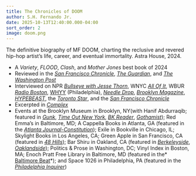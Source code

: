 ```yaml
---
title: The Chronicles of DOOM
author: S.H. Fernando Jr.
date: 2025-10-13T12:40:00.000-04:00
sort_order: 2
image: doom.png
---
```

The definitive biography of MF DOOM, charting the reclusive and revered hip-hop artist’s life, career, and eventual immortality. Astra House, 2024.

* A *Variety*, *FLOOD*, *Clash*, and *Mother Jones* best book of 2024
* Reviewed in the *[San Francisco Chronicle](https://datebook.sfchronicle.com/books/review-chronicles-doom-s-h-fernando-jr-19830406)*, *[The Guardian](https://www.theguardian.com/books/2024/nov/24/the-chronicles-of-doom-review-sh-fernando-unmasking-hip-hops-peerless-prankster)*, and *[The Washington Post](https://www.washingtonpost.com/books/2024/11/01/mf-doom-chronicles-biography-fernando-review/)*
* Interviewed on NPR *[Bullseye with Jesse Thorn](https://www.npr.org/2024/11/22/1214662564/bullseye-with-jesse-canonball-mf-doom)*, WNYC *[All Of It](https://www.wnyc.org/story/understanding-the-mystery-of-legendary-rapper-mf-doom/)*, WBUR *[Radio Boston](https://www.wbur.org/radioboston/2024/10/28/mf-doom-boston-influence-skiz)*, [WHYY](https://whyy.org/articles/artist-mf-doom-history-in-philadelphia/) (Philadelphia), *[Needle Drop](https://www.youtube.com/watch?v=G6BWVpWDSPM)*, *[Brooklyn Magazine](https://www.bkmag.com/2024/10/29/mf-doom/)*, *[HYPEBEAST](https://hypebeast.com/2024/10/s-h-skiz-fernando-the-chronicles-of-doom-unraveling-raps-masked-iconoclast-biography-interview)*, the *[Toronto Star](https://www.thestar.com/entertainment/books/he-just-might-be-the-greatest-rapper-you-dont-know-in-a-new-book-a/article_0bf44c86-7ce7-11ef-8e15-9bb70693b399.html)*, and the *[San Francisco Chronicle](https://datebook.sfchronicle.com/books/mf-doom-biography-sh-fernando-19651694)*
* Excerpted in *[Complex](https://www.complex.com/music/a/sh-fernando-jr/mf-doom-book-excerpt)*
* Events at the Brooklyn Museum in Brooklyn, NY(with Hanif Abdurraqib; featured in *[Gunk](https://gunkyard.substack.com/p/november3?utm_campaign=email-half-post&r=2i5jn&utm_source=substack&utm_medium=email)*, *[Time Out New York](https://www.timeout.com/newyork/things-to-do/brooklyn-reads-chronicles-of-doom)*, *[BK Reader](https://www.bkreader.com/arts-entertainment/mf-doom-takes-center-stage-at-brooklyn-museum-tribute-on-oct-31-9675659)*, *[Gothamist](https://gothamist.com/arts-entertainment/24-low-budget-ways-to-fall-in-love-with-nyc-this-autumn)*); Red Emma’s in Baltimore, MD; A Cappella Books in Atlanta, GA (featured in the *[Atlanta Journal-Constitution](https://www.ajc.com/things-to-do/author-events-nov-1-7/C2HMRETKMZFF5A2IACGLUHQ33A/)*); Exile in Bookville in Chicago, IL; Skylight Books in Los Angeles, CA; Green Apple in San Francisco, CA (featured in *[48 Hills](https://48hills.org/2024/11/music-book-club-debuts-irl-with-mf-doom-green-apple/)*); Bar Shiru in Oakland, CA (featured in *[Berkeleyside](https://www.berkeleyside.org/2024/11/07/around-berkeley-new-century-chamber-orchestra-writing-circle-for-black-parents-mock-trial)*, *[Oaklandside](https://oaklandside.org/2024/11/05/oakland-events-things-to-do-november-6-to-10/)*); Politics & Prose in Washington, DC; Vinyl Index in Boston, MA; Enoch Pratt Free Library in Baltimore, MD (featured in the* [Baltimore Beat](https://baltimorebeat.com/baltimore-arts-and-culture-events-11-06-24-11-20-24/)*); and Space 1026 in Philadelphia, PA (featured in the *[Philadelphia Inquirer](https://www.inquirer.com/entertainment/music/mf-doom-philadelphia-space-1026-cinatown-20241202.html)*)
